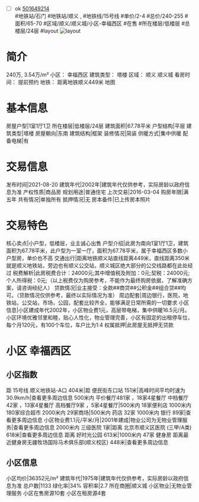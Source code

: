 - [ ] ok [501649214](https://bj.5i5j.com/ershoufang/501649214.html)  
 #地铁站/石门 #地铁站/顺义 ,  #地铁线/15号线
#单价/2-4 #总价/240-255 #面积/65-70   #区域/顺义/顺义城/小区-幸福西区 #在售 #所在楼层/低楼层 #总楼层/24层 #layout 
![layout](http://image2a.5i5j.com/bdir/layout/5f87bc17396540de8469e7c7c6a56f51.jpg_P5.jpg) 
# 简介 
 240万,  3.54万/m² 
小区： 幸福西区
建筑类型： 塔楼
区域： 顺义 顺义城
看房时间： 提前预约
地铁： 距离地铁顺义449米 地图
# 基本信息 
 房屋户型|1室1厅1卫
所在楼层|低楼层/24层
建筑面积|67.78平米
户型结构|平层
建筑类型|塔楼
房屋朝向|东南
建筑结构|框架
装修情况|简装
供暖方式|集中供暖
配备电梯|有
# 交易信息 
 发布时间|2021-08-20
建筑年代|2002年|建筑年代仅供参考，实际房龄以政府信息为准
产权性质|商品房
规划用途|普通住宅
上次交易|2016-03-04
购房年限|满五年
共有情况|单独所有
抵押情况|无
房本备件|已上传房本照片
# 交易特色 
 核心卖点|小户型，低楼层，业主诚心出售
户型介绍|此房为南向1室1厅1卫，建筑面积为67.78平米，此户型为一室一厅，面积为67.78平米，属于幸福西区多数小户型房，单价也不高
交通出行|距离地铁顺义站直线距离449米，直线距离350米就是顺义地铁站，旁边也有顺义公交站，顺义城区绝大部分的公交线路都在此处经过
税费解析|此房税费合计：24000元;其中增值税及附加：0元;契税：24000元;个人所得税：0元;（以上税费仅为购房参考，不能作为最终购房依据，了解准确方案，请咨询经纪人）
贷款情况|业主接受：全款##商贷##公积金##组合贷##均可。（贷款情况仅供参考，最终以实际情况为准）
周边配套|周边银行，医院，地铁站，公交站，市场，公园，配套比较齐全，能够满足日常所需的一切要求
小区信息|小区建成年代2002年，小区物业费1元，高层带电梯，集中供暖16.5元/月。小区环境优雅邻里和睦，贴心人性化，物业管理完善，小区有固定的出租停车位，每个月120元，有100个车位，车户比为1:4
权属抵押|此房屋无抵押无贷款
# 小区 幸福西区
## 小区指数 
 距 15号线 顺义地铁站-A口 404米|距 便民街东口站 151米|高峰时间平均时速为30.9km/h|查看更多周边信息
500米内 平价餐厅481家 ，18家4星餐厅
中档餐厅42家 ，13家4星餐厅
高档餐厅9家 ，5家4星餐厅|500米内 18家便利店
1000米内 180家综合超市
2000米内 29家商场|500米内 药店 32家
1000米内 银行 89家|查看更多周边信息
小区物业费1.1元/平米/月|2001年建成|物业公司为无物业管理服务|查看更多周边信息
2000米内 三级医院 1家|距离 北京市顺义区医院 (三甲/A类) 618米|查看更多周边信息
距离 好时光公园 613米|1000米内 47家 健身房
距离最近健身房无疆牧场国际马术俱乐部(顺义校区) 448米|查看更多周边信息
## 小区信息 
 小区均价|36352元/m²
建筑年代|1975年|建筑年代仅供参考，实际房龄以政府信息为准
总户数|1133
绿化率|34%
容积率|2.7
所在商圈|顺义城
小区物业|无物业管理服务
小区在售房源10套
小区在租房源4套
